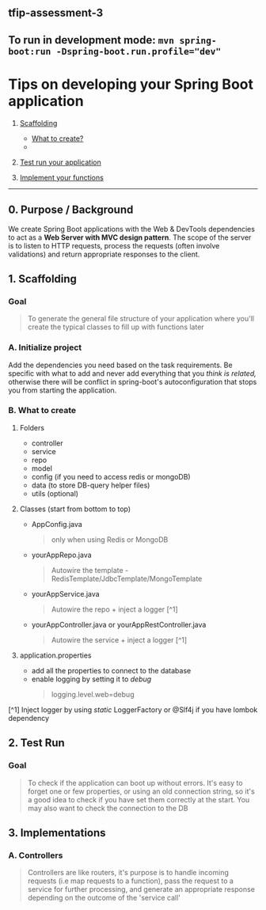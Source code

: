 ## tfip-assessment-3
To run in development mode:
`mvn spring-boot:run -Dspring-boot.run.profile="dev"`
---

# Tips on developing your Spring Boot application

1. [Scaffolding](#1-scaffolding)
    - [What to create?](#b-what-to-create)
    - []()

2. [Test run your application](#2-test-run)
3. [Implement your functions](#3-implementations)

---

## 0. Purpose / Background
We create Spring Boot applications with the Web & DevTools dependencies to act as a **Web Server with MVC design pattern**. The scope of the server is to listen to HTTP requests, process the requests (often involve validations) and return appropriate responses to the client.


## 1. Scaffolding
### **Goal**
> To generate the general file structure of your application where you'll create the typical classes to fill up with functions later

### A. Initialize project
Add the dependencies you need based on the task requirements. Be specific with what to add and never add everything that you *think is related,* otherwise there will be conflict in spring-boot's autoconfiguration that stops you from starting the application. 

### B. What to create
1. Folders
    - controller
    - service
    - repo
    - model
    - config (if you need to access redis or mongoDB)
    - data (to store DB-query helper files)
    - utils (optional)

2. Classes (start from bottom to top)
    - AppConfig.java 
        > only when using Redis or MongoDB
    - yourAppRepo.java
        > Autowire the template - RedisTemplate/JdbcTemplate/MongoTemplate
    - yourAppService.java
        > Autowire the repo + inject a logger [^1]
    - yourAppController.java or yourAppRestController.java
        > Autowire the service + inject a logger [^1]
     
3. application.properties
    - add all the properties to connect to the database
    - enable logging by setting it to *debug*
        > logging.level.web=debug

[^1] Inject logger by using *static* LoggerFactory or @Slf4j if you have lombok dependency


## 2. Test Run
### Goal
> To check if the application can boot up without errors. 
It's easy to forget one or few properties, or using an old connection string, so it's a good idea to check if you have set them correctly at the start. You may also want to check the connection to the DB 


## 3. Implementations
### A. Controllers
> Controllers are like routers, it's purpose is to handle incoming requests (i.e map requests to a function), pass the request to a service for further processing, and generate an appropriate response depending on the outcome of the 'service call'